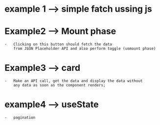 # example 1 --> simple fatch ussing js

# Example2 --> Mount phase
    -   Clicking on this button should fetch the data
        from JSON Placeholder API and also perform toggle (unmount phase)

# Example3 --> card
    -   Make an API call, get the data and display the data without
        any data as soon as the component renders;

# example4 --> useState
    -   pagination



